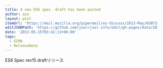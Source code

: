 ```yaml
---
title: A new ES6 spec. draft has been posted
author: azu
layout: post
itemUrl: 'https://mail.mozilla.org/pipermail/es-discuss/2013-May/030731.html'
editJSONPath: 'https://github.com/jser/jser.info/edit/gh-pages/data/2013/05/index.json'
date: '2013-05-15T03:42:13+00:00'
tags:
  - ECMA
  - ReleaseNote
---
```

ES6 Spec rev15 draftリリース
